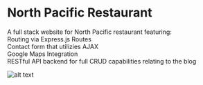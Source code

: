 # North Pacific Restaurant

A full stack website for North Pacific restaurant featuring: <br>
Routing via Express.js Routes <br>
Contact form that utilizies AJAX <br>
Google Maps Integration <br>
RESTful API backend for full CRUD capabilities relating to the blog <br>

![alt text](https://jeremyantonoff.com/img/work/np.JPG "North Pacific Restaurant")

